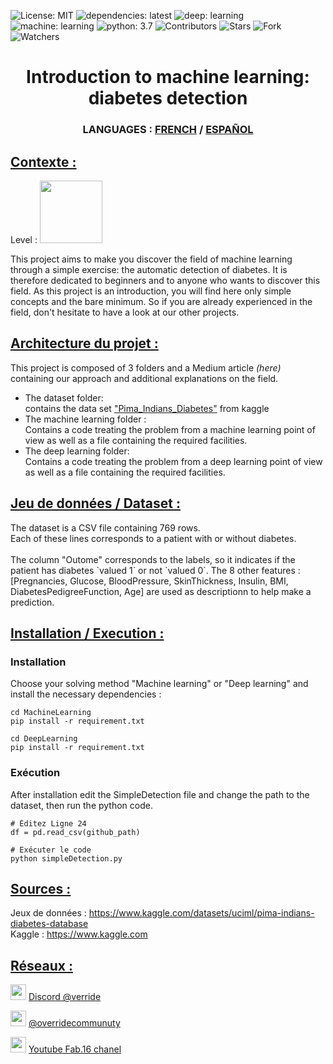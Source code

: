 

![License: MIT](https://img.shields.io/badge/Licence-MIT-green)
![dependencies: latest](https://img.shields.io/badge/dependencies-latest-brightgreen)
![deep: learning](https://img.shields.io/badge/deep-learning-blue)
![machine: learning](https://img.shields.io/badge/machine-learning-blue)
![python: 3.7](https://img.shields.io/badge/python-3.7-blue)
![Contributors](https://img.shields.io/badge/contributor-2-orange)
![Stars](https://img.shields.io/github/stars/override-community/diabete-detection?color=orange)
![Fork](https://img.shields.io/github/forks/override-community/diabete-detection?color=orange)
![Watchers](https://img.shields.io/github/watchers/override-community/diabete-detection?color=orange)

<!DOCTYPE html>

<html>
<h1 align="center"> Introduction to machine learning: diabetes detection </h1>
<h3 align="center"> LANGUAGES : <a href ="https://github.com/override-community/diabete-detection/blob/main/README.fr.md"> FRENCH</a> / <a href ="https://github.com/override-community/diabete-detection/blob/main/README.es.md"> ESPAÑOL</a> </h3>
  
<h2><u> Contexte : </u></h2>
Level : <image src="Ressource/easy_lvl.png" width=100>

This project aims to make you discover the field of machine learning through a simple exercise: the automatic detection of diabetes.
It is therefore dedicated to beginners and to anyone who wants to discover this field.
As this project is an introduction, you will find here only simple concepts and the bare minimum.
So if you are already experienced in the field, don't hesitate to have a look at our other projects.


<h2><u>Architecture du projet :</h2></u>
This project is composed of 3 folders and a Medium article <i>(here)</i> containing our approach and additional explanations on the field.
  
<ul>
<li> The dataset folder: <br>
  contains the data set <a href ="https://www.kaggle.com/datasets/uciml/pima-indians-diabetes-database">"Pima_Indians_Diabetes"</a> from kaggle</li>

<li> The machine learning folder : <br>
  Contains a code treating the problem from a machine learning point of view as well as a file containing the required facilities. </li>

<li> The deep learning folder: <br>
  Contains a code treating the problem from a deep learning point of view as well as a file containing the required facilities.</li>

</ul>

<h2><u> Jeu de données / Dataset : </h2></u>
  The dataset is a CSV file containing 769 rows.<br>
  Each of these lines corresponds to a patient with or without diabetes.<br><br>
  The column "Outome" corresponds to the labels, so it indicates if the patient has diabetes `valued 1` or not `valued 0`.
  The 8 other features : [Pregnancies, Glucose, BloodPressure, SkinThickness, Insulin, BMI, DiabetesPedigreeFunction, Age] are used as descriptionn to help make a prediction.


  
  
<h2><u> Installation / Execution : </h2></u>
  <h3> Installation </h3>
    Choose your solving method "Machine learning" or "Deep learning" and install the necessary dependencies : </br>
    
    
    cd MachineLearning 
    pip install -r requirement.txt  
  
    cd DeepLearning 
    pip install -r requirement.txt
   
  <h3> Exécution </h3>
    After installation edit the SimpleDetection file and change the path to the dataset, then run the python code. <br>
    
    # Éditez Ligne 24
    df = pd.read_csv(github_path)

    # Exécuter le code
    python simpleDetection.py


  <h2><u> Sources : </h2></u>
Jeux de données : <a href ="https://www.kaggle.com/datasets/uciml/pima-indians-diabetes-database"> https://www.kaggle.com/datasets/uciml/pima-indians-diabetes-database </a> <br>
Kaggle : <a href ="https://www.kaggle.com"> https://www.kaggle.com </a>
  
<h2><u> Réseaux : </h2></u>
<p> <image src="Ressource/discord_icon.png" width=25 height=25> <a href="https://discord.gg/pgEUk9xVKe"> Discord @verride </a> </p>
<p> <image src="Ressource/medium_icon.png" width=25 height=25> <a href ="https://medium.com/@overridecommunuty" > @overridecommunuty </a> </p>
<p> <image src="Ressource/youtube_icon.png" width=25 height=25> <a href ="https://www.youtube.com/channel/UCHS2xgITwh7olsnznmq8o0A"> Youtube Fab.16 chanel </a> </p>
</html>

